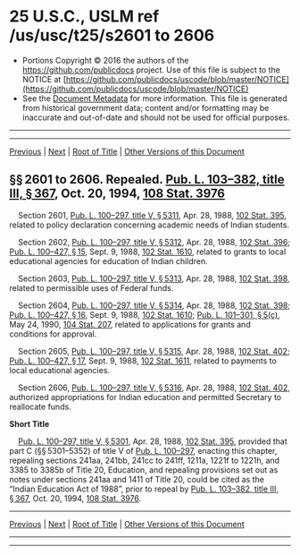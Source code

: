 ---
---

# 25 U.S.C., USLM ref /us/usc/t25/s2601 to 2606

* Portions Copyright © 2016 the authors of the https://github.com/publicdocs project.
  Use of this file is subject to the NOTICE at [https://github.com/publicdocs/uscode/blob/master/NOTICE](https://github.com/publicdocs/uscode/blob/master/NOTICE)
* See the [Document Metadata](././../../../../..//README.md) for more information.
  This file is generated from historical government data; content and/or formatting may be inaccurate and out-of-date and should not be used for official purposes.

----------
----------

[Previous](./../../../../..//us/usc/t25/ch28/schI/m__us_usc_t25_ch28_schI.md) | [Next](./../../../../..//us/usc/t25/ch28/schII/m__us_usc_t25_ch28_schII.md) | [Root of Title](./../../../../../) | [Other Versions of this Document](https://publicdocs.github.io/go/links?ns=uslm&ref=%2Fus%2Fusc%2Ft25%2Fs2601+to+2606)

## §§ 2601 to 2606. Repealed. [Pub. L. 103–382, title III, § 367][/us/pl/103/382/s367], Oct. 20, 1994, [108 Stat. 3976][/us/stat/108/3976]

    Section 2601, [Pub. L. 100–297, title V, § 5311][/us/pl/100/297/s5311], Apr. 28, 1988, [102 Stat. 395][/us/stat/102/395], related to policy declaration concerning academic needs of Indian students.

    Section 2602, [Pub. L. 100–297, title V, § 5312][/us/pl/100/297/s5312], Apr. 28, 1988, [102 Stat. 396][/us/stat/102/396]; [Pub. L. 100–427, § 15][/us/pl/100/427/s15], Sept. 9, 1988, [102 Stat. 1610][/us/stat/102/1610], related to grants to local educational agencies for education of Indian children.

    Section 2603, [Pub. L. 100–297, title V, § 5313][/us/pl/100/297/s5313], Apr. 28, 1988, [102 Stat. 398][/us/stat/102/398], related to permissible uses of Federal funds.

    Section 2604, [Pub. L. 100–297, title V, § 5314][/us/pl/100/297/s5314], Apr. 28, 1988, [102 Stat. 398][/us/stat/102/398]; [Pub. L. 100–427, § 16][/us/pl/100/427/s16], Sept. 9, 1988, [102 Stat. 1610][/us/stat/102/1610]; [Pub. L. 101–301, § 5(c)][/us/pl/101/301/s5/c], May 24, 1990, [104 Stat. 207][/us/stat/104/207], related to applications for grants and conditions for approval.

    Section 2605, [Pub. L. 100–297, title V, § 5315][/us/pl/100/297/s5315], Apr. 28, 1988, [102 Stat. 402][/us/stat/102/402]; [Pub. L. 100–427, § 17][/us/pl/100/427/s17], Sept. 9, 1988, [102 Stat. 1611][/us/stat/102/1611], related to payments to local educational agencies.

    Section 2606, [Pub. L. 100–297, title V, § 5316][/us/pl/100/297/s5316], Apr. 28, 1988, [102 Stat. 402][/us/stat/102/402], authorized appropriations for Indian education and permitted Secretary to reallocate funds.

 __Short Title__ 

    [Pub. L. 100–297, title V, § 5301][/us/pl/100/297/s5301], Apr. 28, 1988, [102 Stat. 395][/us/stat/102/395], provided that part C (§§ 5301–5352) of title V of [Pub. L. 100–297][/us/pl/100/297], enacting this chapter, repealing sections 241aa, 241bb, 241cc to 241ff, 1211a, 1221f to 1221h, and 3385 to 3385b of Title 20, Education, and repealing provisions set out as notes under sections 241aa and 1411 of Title 20, could be cited as the “Indian Education Act of 1988”, prior to repeal by [Pub. L. 103–382, title III, § 367][/us/pl/103/382/s367], Oct. 20, 1994, [108 Stat. 3976][/us/stat/108/3976].

----------

[Previous](./../../../../..//us/usc/t25/ch28/schI/m__us_usc_t25_ch28_schI.md) | [Next](./../../../../..//us/usc/t25/ch28/schII/m__us_usc_t25_ch28_schII.md) | [Root of Title](./../../../../../) | [Other Versions of this Document](https://publicdocs.github.io/go/links?ns=uslm&ref=%2Fus%2Fusc%2Ft25%2Fs2601+to+2606)

----------
----------

[/us/pl/103/382/s367]: https://publicdocs.github.io/go/links?ns=uslm&ref=%2Fus%2Fpl%2F103%2F382%2Fs367
[/us/stat/108/3976]: https://publicdocs.github.io/go/links?ns=uslm&ref=%2Fus%2Fstat%2F108%2F3976
[/us/pl/100/297/s5311]: https://publicdocs.github.io/go/links?ns=uslm&ref=%2Fus%2Fpl%2F100%2F297%2Fs5311
[/us/stat/102/395]: https://publicdocs.github.io/go/links?ns=uslm&ref=%2Fus%2Fstat%2F102%2F395
[/us/pl/100/297/s5312]: https://publicdocs.github.io/go/links?ns=uslm&ref=%2Fus%2Fpl%2F100%2F297%2Fs5312
[/us/stat/102/396]: https://publicdocs.github.io/go/links?ns=uslm&ref=%2Fus%2Fstat%2F102%2F396
[/us/pl/100/427/s15]: https://publicdocs.github.io/go/links?ns=uslm&ref=%2Fus%2Fpl%2F100%2F427%2Fs15
[/us/stat/102/1610]: https://publicdocs.github.io/go/links?ns=uslm&ref=%2Fus%2Fstat%2F102%2F1610
[/us/pl/100/297/s5313]: https://publicdocs.github.io/go/links?ns=uslm&ref=%2Fus%2Fpl%2F100%2F297%2Fs5313
[/us/stat/102/398]: https://publicdocs.github.io/go/links?ns=uslm&ref=%2Fus%2Fstat%2F102%2F398
[/us/pl/100/297/s5314]: https://publicdocs.github.io/go/links?ns=uslm&ref=%2Fus%2Fpl%2F100%2F297%2Fs5314
[/us/stat/102/398]: https://publicdocs.github.io/go/links?ns=uslm&ref=%2Fus%2Fstat%2F102%2F398
[/us/pl/100/427/s16]: https://publicdocs.github.io/go/links?ns=uslm&ref=%2Fus%2Fpl%2F100%2F427%2Fs16
[/us/stat/102/1610]: https://publicdocs.github.io/go/links?ns=uslm&ref=%2Fus%2Fstat%2F102%2F1610
[/us/pl/101/301/s5/c]: https://publicdocs.github.io/go/links?ns=uslm&ref=%2Fus%2Fpl%2F101%2F301%2Fs5%2Fc
[/us/stat/104/207]: https://publicdocs.github.io/go/links?ns=uslm&ref=%2Fus%2Fstat%2F104%2F207
[/us/pl/100/297/s5315]: https://publicdocs.github.io/go/links?ns=uslm&ref=%2Fus%2Fpl%2F100%2F297%2Fs5315
[/us/stat/102/402]: https://publicdocs.github.io/go/links?ns=uslm&ref=%2Fus%2Fstat%2F102%2F402
[/us/pl/100/427/s17]: https://publicdocs.github.io/go/links?ns=uslm&ref=%2Fus%2Fpl%2F100%2F427%2Fs17
[/us/stat/102/1611]: https://publicdocs.github.io/go/links?ns=uslm&ref=%2Fus%2Fstat%2F102%2F1611
[/us/pl/100/297/s5316]: https://publicdocs.github.io/go/links?ns=uslm&ref=%2Fus%2Fpl%2F100%2F297%2Fs5316
[/us/stat/102/402]: https://publicdocs.github.io/go/links?ns=uslm&ref=%2Fus%2Fstat%2F102%2F402
[/us/pl/100/297/s5301]: https://publicdocs.github.io/go/links?ns=uslm&ref=%2Fus%2Fpl%2F100%2F297%2Fs5301
[/us/stat/102/395]: https://publicdocs.github.io/go/links?ns=uslm&ref=%2Fus%2Fstat%2F102%2F395
[/us/pl/100/297]: https://publicdocs.github.io/go/links?ns=uslm&ref=%2Fus%2Fpl%2F100%2F297
[/us/pl/103/382/s367]: https://publicdocs.github.io/go/links?ns=uslm&ref=%2Fus%2Fpl%2F103%2F382%2Fs367
[/us/stat/108/3976]: https://publicdocs.github.io/go/links?ns=uslm&ref=%2Fus%2Fstat%2F108%2F3976


